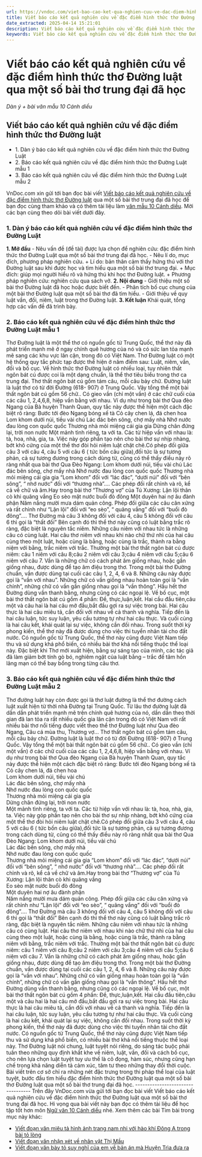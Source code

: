 ```yaml
---
url: https://vndoc.com/viet-bao-cao-ket-qua-nghien-cuu-ve-dac-diem-hinh-thuc-tho-duong-luat-302729
title: Viết báo cáo kết quả nghiên cứu về đặc điểm hình thức thơ Đường luật qua một số bài thơ trung đại đã học - Dàn ý + bài văn mẫu 10 Cánh diều - VnDoc.com
date_extracted: 2025-04-14 15:21:01
description: Viết báo cáo kết quả nghiên cứu về đặc điểm hình thức thơ Đường luật qua một số bài thơ trung đại đã học được VnDoc.com sưu tầm và xin gửi tới bạn đọc cùng tham khảo nhé.
keywords: Viết báo cáo kết quả nghiên cứu về đặc điểm hình thức thơ Đường luật qua một số bài thơ trung đại đã học,báo cáo kết quả nghiên cứu về đặc điểm hình thức thơ Đường luật,văn mẫu 10 cánh diều,ngữ văn 10 cánh diều,Viết báo cáo kết quả nghiên cứu về đặc điểm hình thức thơ Đường luật
---
```


# Viết báo cáo kết quả nghiên cứu về đặc điểm hình thức thơ Đường luật qua một số bài thơ trung đại đã học
 _Dàn ý + bài văn mẫu 10 Cánh diều_
## Viết báo cáo kết quả nghiên cứu về đặc điểm hình thức thơ Đường luật
  * 1\. Dàn ý báo cáo kết quả nghiên cứu về đặc điểm hình thức thơ Đường Luật
  * 2\. Báo cáo kết quả nghiên cứu về đặc điểm hình thức thơ Đường Luật mẫu 1
  * 3\. Báo cáo kết quả nghiên cứu về đặc điểm hình thức thơ Đường Luật mẫu 2

VnDoc.com xin gửi tới bạn đọc bài viết [Viết báo cáo kết quả nghiên cứu về đặc điểm hình thức thơ Đường luật](<https://vndoc.com/viet-bao-cao-ket-qua-nghien-cuu-ve-dac-diem-hinh-thuc-tho-duong-luat-302729>) qua một số bài thơ trung đại đã học để bạn đọc cùng tham khảo và có thêm tài liệu làm [văn mẫu 10 Cánh diều](<https://vndoc.com/van-mau-lop-10-cd>). Mời các bạn cùng theo dõi bài viết dưới đây.
### 1\. Dàn ý báo cáo kết quả nghiên cứu về đặc điểm hình thức thơ Đường Luật
**1\. Mở đầu**
\- Nêu vấn đề \(đề tài\) được lựa chọn để nghiên cứu: đặc điểm hình thức thơ Đường Luật qua một số bài thơ trung đại đã học.
\- Nêu lí do, mục đích, phương pháp nghiên cứu.
\+ Lí do: bản thân cảm thấy hứng thú với thơ Đường luật sau khi được học và tìm hiểu qua một số bài thơ trung đại.
\+ Mục đích: giúp mọi người hiểu rõ và hứng thú khi học thơ Đường luật.
\+ Phương pháp nghiên cứu: nghiên cứu qua  sách vở.
**2\. Nội dung**
\- Giới thiệu một số bài thơ Đường luật đã học hoặc được biết đến.
\- Phân tích bố cục chung của một bài thơ Đường luật qua một số bài thơ đã tìm hiểu.
\- Giới thiệu về quy luật vần, đối, niêm, luật trong thơ Đường luật.
**3\. Kết luận**
Khái quát, tổng hợp các vấn đề đã trình bày.
### 2\. Báo cáo kết quả nghiên cứu về đặc điểm hình thức thơ Đường Luật mẫu 1
Thơ Đường luật là một thể thơ có nguồn gốc từ Trung Quốc, thể thơ này đã phát triển mạnh mẽ ở ngay chính quê hương của nó và có sức lan tỏa mạnh mẽ sang các khu vực lân cận, trong đó có Việt Nam. Thơ Đường luật có một hệ thống quy tắc phức tạp được thể hiện ở năm điểm sau: Luật, niêm, vần, đối và bố cục. Về hình thức thơ Đường luật có nhiều loại, tuy nhiên thất ngôn bát cú được coi là một dạng chuẩn, là thể thơ tiêu biểu trong thơ ca trung đại.
Thơ thất ngôn bát cú gồm tám câu, mỗi câu bảy chữ. Đường luật là luật thơ có từ đời Đường \(618- 907\) ở Trung Quốc. Vậy tổng thể một bài thất ngôn bát cú gồm 56 chữ.. Có gieo vần \(chỉ một vần\) ở các chữ cuối của các câu 1, 2,4,6,8, hiệp vần bằng với nhau. Ví dụ như trong bài thơ Qua đèo Ngang của Bà huyện Thanh Quan, quy tắc này được thể hiện một cách đặc biệt rõ ràng:
Bước tới đèo Ngang bóng xế tà
Cỏ cây chen lá, đá chen hoa
Lom khom dưới núi, tiều vài chú
Lác đác bên sông, chợ mấy nhà
Nhớ nước đau lòng con quốc quốc
Thương nhà mỏi miệng cái gia gia
Dừng chân đứng lại, trời non nước
Một mảnh tình riêng, ta với ta.
Các từ hiệp vần với nhau là: tà, hoa, nhà, gia, ta. Việc này góp phần tạo nên cho bài thơ sự nhịp nhàng, bớt khô cứng của một thể thơ đòi hỏi niêm luật chặt chẽ.Có phép đối giữa câu 3 với câu 4, câu 5 với câu 6 \( tức bốn câu giữa\),đối tức là sự tương phản, cả sự tương đương trong cách dùng từ, cũng có thể thấy điều này rõ ràng nhất qua bài thơ Qua Đèo Ngang:
Lom khom dưới núi, tiều vài chú
Lác đác bên sông, chợ mấy nhà
Nhớ nước đau lòng con quốc quốc
Thương nhà mỏi miệng cái gia gia
“Lom khom” đối với “lác đác”, “dưới núi” đối với “bên sông”, “ nhớ nước” đối với “thương nhà”…. Các phép đối rất chỉnh và rõ, kể cả về chữ và âm.Hay trong bài thơ “Thương vợ” của Tú Xương:
Lặn lội thân cò khi quãng vắng
Eo sèo mặt nước buổi đò đông
Một duyên hai nợ âu đành phận
Năm nắng mười mưa dám quản công.
Phép đối giữa các câu cân xứng và rất chỉnh như “Lặn lội” đối với “eo sèo”, “ quãng vắng” đối với “buổi đò đông”…. Thơ Đường mà câu 3 không đối với câu 4, câu 5 không đối với câu 6 thì gọi là “thất đối”
Bên cạnh đó thì thể thơ này cũng có luật bằng trắc rõ ràng, đặc biệt là nguyên tắc niêm. Những câu niêm với nhau tức là những câu có cùng luật. Hai câu thơ niêm với nhau khi nào chữ thứ nhì của hai câu cùng theo một luật, hoặc cùng là bằng, hoặc cùng là trắc, thành ra bằng niệm với bằng, trắc niêm với trắc. Thường một bài thơ thất ngôn bát cú được niêm: câu 1 niêm với câu 8;câu 2 niêm với câu 3;câu 4 niêm với câu 5;câu 6 niêm với câu 7. Vần là những chữ có cách phát âm giống nhau, hoặc gần giống nhau, được dùng để tạo âm điệu trong thơ. Trong một bài thơ Đường chuẩn, vần được dùng tại cuối các câu 1, 2, 4, 6 và 8. Những câu này được gọi là “vần với nhau”. Những chữ có vần giống nhau hoàn toàn gọi là “vần chính”, những chữ có vần gần giống nhau gọi là “vần thông”. Hầu hết thơ Đường dùng vần thanh bằng, nhưng cũng có các ngoại lệ. Về bố cục, một bài thơ thất ngôn bát cú gồm 4 phần: Đề, thực,luận,kết. Hai cầu đầu tiên,câu một và câu hai là hai câu mở đầu,bắt đầu gợi ra sự việc trong bài. Hai câu thực là hai câu miêu tả, cần đối với nhau về cả thanh và nghĩa. Tiếp đến là hai câu luận, tức suy luận, yêu cầu tương tự như hai câu thực. Và cuối cùng là hai câu kết, khái quát lại sự việc, không cần đối nhau. Trong suốt thời kỳ phong kiến, thể thơ này đã được dùng cho việc thi tuyển nhân tài cho đất nước. Có nguồn gốc từ Trung Quốc, thể thơ này cũng được Việt Nam tiếp thu và sử dụng khá phổ biến, có nhiều bài thơ khá nổi tiếng thuộc thể loại này.
Đặc biệt khi Thơ mới xuất hiện, bằng sự sáng tạo của mình, các tác giả đã làm giảm bớt tính gò bó, nghiêm ngặt của luật bằng – trắc để tâm hồn lãng mạn có thể bay bổng trong từng câu thơ.
### 3\. Báo cáo kết quả nghiên cứu về đặc điểm hình thức thơ Đường Luật mẫu 2
Thơ đường luật hay còn được gọi là thơ luật đường là thể thơ đường cách luật xuất hiện từ thời nhà Đường tại Trung Quốc. Từ lâu thơ đường luật đã dần dần phát triển mạnh mẽ trên chính quê hương của nó, dần dần theo thời gian đã lan tỏa ra rất nhiều quốc gia lân cận trong đó có Việt Nam với rất nhiều bài thơ nổi tiếng được viết theo thể thơ Đường luật như Qua đèo Ngang, Câu cá mùa thu, Thương vợ...
Thơ thất ngôn bát cú gồm tám câu, mỗi câu bảy chữ. Đường luật là luật thơ có từ đời Đường \(618- 907\) ở Trung Quốc. Vậy tổng thể một bài thất ngôn bát cú gồm 56 chữ.. Có gieo vần \(chỉ một vần\) ở các chữ cuối của các câu 1, 2,4,6,8, hiệp vần bằng với nhau. Ví dụ như trong bài thơ Qua đèo Ngang của Bà huyện Thanh Quan, quy tắc này được thể hiện một cách đặc biệt rõ ràng:
Bước tới đèo Ngang bóng xế tà  
Cỏ cây chen lá, đá chen hoa  
Lom khom dưới núi, tiều vài chú  
Lác đác bên sông, chợ mấy nhà  
Nhớ nước đau lòng con quốc quốc  
Thương nhà mỏi miệng cái gia gia  
Dừng chân đứng lại, trời non nước  
Một mảnh tình riêng, ta với ta.
Các từ hiệp vần với nhau là: tà, hoa, nhà, gia, ta. Việc này góp phần tạo nên cho bài thơ sự nhịp nhàng, bớt khô cứng của một thể thơ đòi hỏi niêm luật chặt chẽ.Có phép đối giữa câu 3 với câu 4, câu 5 với câu 6 \( tức bốn câu giữa\),đối tức là sự tương phản, cả sự tương đương trong cách dùng từ, cũng có thể thấy điều này rõ ràng nhất qua bài thơ Qua Đèo Ngang:
Lom khom dưới núi, tiều vài chú  
Lác đác bên sông, chợ mấy nhà  
Nhớ nước đau lòng con quốc quốc  
Thương nhà mỏi miệng cái gia gia
“Lom khom” đối với “lác đác”, “dưới núi” đối với “bên sông”, “ nhớ nước” đối với “thương nhà”…. Các phép đối rất chỉnh và rõ, kể cả về chữ và âm.Hay trong bài thơ “Thương vợ” của Tú Xương:
Lặn lội thân cò khi quãng vắng  
Eo sèo mặt nước buổi đò đông  
Một duyên hai nợ âu đành phận  
Năm nắng mười mưa dám quản công.
Phép đối giữa các câu cân xứng và rất chỉnh như “Lặn lội” đối với “eo sèo”, “ quãng vắng” đối với “buổi đò đông”…. Thơ Đường mà câu 3 không đối với câu 4, câu 5 không đối với câu 6 thì gọi là “thất đối”
Bên cạnh đó thì thể thơ này cũng có luật bằng trắc rõ ràng, đặc biệt là nguyên tắc niêm. Những câu niêm với nhau tức là những câu có cùng luật. Hai câu thơ niêm với nhau khi nào chữ thứ nhì của hai câu cùng theo một luật, hoặc cùng là bằng, hoặc cùng là trắc, thành ra bằng niêm với bằng, trắc niêm với trắc. Thường một bài thơ thất ngôn bát cú được niêm: câu 1 niêm với câu 8;câu 2 niêm với câu 3;câu 4 niêm với câu 5;câu 6 niêm với câu 7. Vần là những chữ có cách phát âm giống nhau, hoặc gần giống nhau, được dùng để tạo âm điệu trong thơ. Trong một bài thơ Đường chuẩn, vần được dùng tại cuối các câu 1, 2, 4, 6 và 8. Những câu này được gọi là “vần với nhau”. Những chữ có vần giống nhau hoàn toàn gọi là “vần chính”, những chữ có vần gần giống nhau gọi là “vần thông”. Hầu hết thơ Đường dùng vần thanh bằng, nhưng cũng có các ngoại lệ. Về bố cục, một bài thơ thất ngôn bát cú gồm 4 phần: Đề, thực,luận,kết. Hai cầu đầu tiên,câu một và câu hai là hai câu mở đầu,bắt đầu gợi ra sự việc trong bài. Hai câu thực là hai câu miêu tả, cần đối với nhau về cả thanh và nghĩa. Tiếp đến là hai câu luận, tức suy luận, yêu cầu tương tự như hai câu thực. Và cuối cùng là hai câu kết, khái quát lại sự việc, không cần đối nhau. Trong suốt thời kỳ phong kiến, thể thơ này đã được dùng cho việc thi tuyển nhân tài cho đất nước. Có nguồn gốc từ Trung Quốc, thể thơ này cũng được Việt Nam tiếp thu và sử dụng khá phổ biến, có nhiều bài thơ khá nổi tiếng thuộc thể loại này.
Thơ Đường luật nói chung, luật tuyệt nói riêng, do sáng tác buộc phải tuân theo những quy định khắt khe về niêm, luật, vần, đối và cách bố cục, cho nên lựa chọn luật tuyệt tuy ưu thế là cô đọng, hàm súc, nhưng cũng hạn chế trong khả năng diễn tả cảm xúc, tâm tư theo những thay đổi thời cuộc. Bài viết trên cơ sở chỉ ra những nét đặc trưng trong thi pháp thể loại của luật tuyệt, bước đầu tìm hiểu đặc điểm hình thức thơ Đường luật qua một số bài thơ Đường luật qua một số bài thơ trung đại đã học.
\----------------------------------
Trên đây VnDoc.com vừa gửi tới bạn đọc bài viết Viết báo cáo kết quả nghiên cứu về đặc điểm hình thức thơ Đường luật qua một số bài thơ trung đại đã học. Hi vọng qua bài viết này bạn đọc có thêm tài liệu để học tập tốt hơn môn [Ngữ văn 10 Cánh diều](<https://vndoc.com/ngu-van-10-canh-dieu-tap1>) nhé.
Xem thêm các bài Tìm bài trong mục này khác:
  * [Viết đoạn văn miêu tả hình ảnh trang nam nhi với hào khí Đông A trong bài tỏ lòng](</viet-doan-van-mieu-ta-hinh-anh-trang-nam-nhi-voi-hao-khi-dong-a-trong-bai-to-long-278035>)
  * [Viết đoạn văn nhận xét về nhân vật Thị Mầu](</viet-doan-van-nhan-xet-ve-nhan-vat-thi-mau-278041>)
  * [Viết đoạn văn bày tỏ suy nghĩ của em về bản án mà Huyện Trìa đưa ra](</viet-doan-van-bay-to-suy-nghi-cua-em-ve-ban-an-ma-huyen-tria-dua-ra-278056>)

